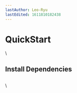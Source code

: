 ```yaml
---
lastAuthor: Leo-Ryu
lastEdited: 1611810182438
---
```

# QuickStart

\
## Install Dependencies

```javascript
```

\
